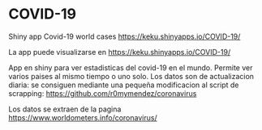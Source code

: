 # COVID-19
Shiny app Covid-19 world cases https://keku.shinyapps.io/COVID-19/

La app puede visualizarse en https://keku.shinyapps.io/COVID-19/

App en shiny para ver estadisticas del covid-19 en el mundo. Permite ver varios paises al mismo tiempo o uno solo.
Los datos son de actualizacion diaria: se consiguen mediante una pequeña modificacion al script de scrapping: https://github.com/r0mymendez/coronavirus

Los datos se extraen de la pagina https://www.worldometers.info/coronavirus/

